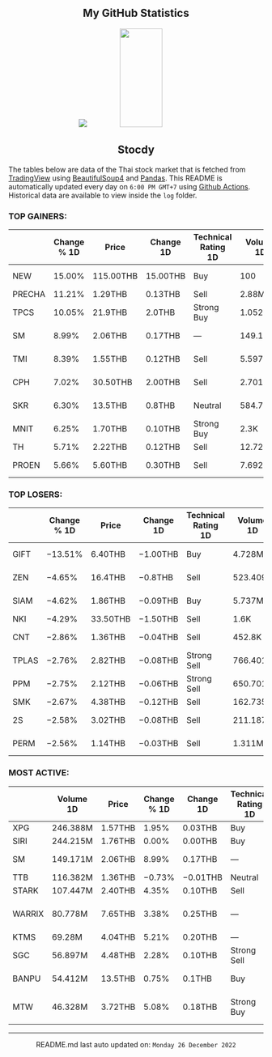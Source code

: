 <div align="center">

## My GitHub Statistics
<img src="https://github-readme-streak-stats.herokuapp.com/?user=nopnopwei&theme=black-ice&hide_border=true&stroke=0000&background=0D1117&ring=FFE573&fire=FF8623&currStreakLabel=FF8623" />
<img width="41%" height="195px" src="https://github-readme-stats.vercel.app/api/top-langs/?username=nopnopwei&layout=compact&hide_border=true&title_color=FEE473&text_color=FFFFFF&bg_color=0d1117" />
    
## Stocdy
<div align="left">

The tables below are data of the Thai stock market that is fetched from [TradingView](https://www.tradingview.com/markets/stocks-thailand/market-movers-all-stocks/) using [BeautifulSoup4](https://www.crummy.com/software/BeautifulSoup/bs4/doc/) and [Pandas](https://pandas.pydata.org). This README is automatically updated every day on `6:00 PM GMT+7` using [Github Actions](https://www.tradingview.com/markets/stocks-thailand/market-movers-all-stocks/). Historical data are available to view inside the `log` folder.
### TOP GAINERS:
|        | Change % 1D   | Price     | Change 1D   | Technical Rating 1D   | Volume 1D   | Volume * Price 1D   | Market cap   | P/E(TTM)   | EPS(TTM)   | Sector                 | Sector Chg % 1D   |
|--------|---------------|-----------|-------------|-----------------------|-------------|---------------------|--------------|------------|------------|------------------------|-------------------|
| NEW    | 15.00%        | 115.00THB | 15.00THB    | Buy                   | 100         | 11.5K               | 1BTHB        | 10.92      | 9.16THB    | Health Services        | +0.12%            |
| PRECHA | 11.21%        | 1.29THB   | 0.13THB     | Sell                  | 2.88M       | 3.715M              | 389.76MTHB   | —          | −0.09THB   | Finance                | +0.11%            |
| TPCS   | 10.05%        | 21.9THB   | 2.0THB      | Strong Buy            | 1.052M      | 23.048M             | 2.149BTHB    | 8.25       | 2.41THB    | Process Industries     | +0.27%            |
| SM     | 8.99%         | 2.06THB   | 0.17THB     | —                     | 149.171M    | 307.292M            | —            | —          | —          | Distribution Services  | +0.46%            |
| TMI    | 8.39%         | 1.55THB   | 0.12THB     | Sell                  | 5.597M      | 8.675M              | 960.16MTHB   | 38.03      | 0.04THB    | Producer Manufacturing | +0.92%            |
| CPH    | 7.02%         | 30.50THB  | 2.00THB     | Sell                  | 2.701M      | 82.379M             | 1.14BTHB     | 4.11       | 6.94THB    | Consumer Non-Durables  | +0.64%            |
| SKR    | 6.30%         | 13.5THB   | 0.8THB      | Neutral               | 584.7K      | 7.893M              | 26.16BTHB    | 15.42      | 0.82THB    | Health Services        | +0.12%            |
| MNIT   | 6.25%         | 1.70THB   | 0.10THB     | Strong Buy            | 2.3K        | 3.91K               | 220.8MTHB    | 27.21      | 0.06THB    | Finance                | +0.11%            |
| TH     | 5.71%         | 2.22THB   | 0.12THB     | Sell                  | 12.721M     | 28.24M              | 2.027BTHB    | 9.06       | 0.25THB    | Finance                | +0.11%            |
| PROEN  | 5.66%         | 5.60THB   | 0.30THB     | Sell                  | 7.692M      | 43.076M             | 1.675BTHB    | 29.71      | 0.20THB    | Technology Services    | −0.62%            |
### TOP LOSERS:
|       | Change % 1D   | Price    | Change 1D   | Technical Rating 1D   | Volume 1D   | Volume * Price 1D   | Market cap   | P/E(TTM)   | EPS(TTM)   | Sector                 | Sector Chg % 1D   |
|-------|---------------|----------|-------------|-----------------------|-------------|---------------------|--------------|------------|------------|------------------------|-------------------|
| GIFT  | −13.51%       | 6.40THB  | −1.00THB    | Buy                   | 4.728M      | 30.26M              | 2.448BTHB    | —          | −0.06THB   | Distribution Services  | +0.46%            |
| ZEN   | −4.65%        | 16.4THB  | −0.8THB     | Sell                  | 523.409K    | 8.584M              | 5.16BTHB     | 47.55      | 0.36THB    | Consumer Services      | +0.95%            |
| SIAM  | −4.62%        | 1.86THB  | −0.09THB    | Buy                   | 5.737M      | 10.671M             | 1.157BTHB    | —          | −0.03THB   | Producer Manufacturing | +0.92%            |
| NKI   | −4.29%        | 33.50THB | −1.50THB    | Sell                  | 1.6K        | 53.6K               | 1.296BTHB    | 28.59      | 1.22THB    | Finance                | +0.11%            |
| CNT   | −2.86%        | 1.36THB  | −0.04THB    | Sell                  | 452.8K      | 615.808K            | 1.439BTHB    | —          | −0.10THB   | Industrial Services    | +1.20%            |
| TPLAS | −2.76%        | 2.82THB  | −0.08THB    | Strong Sell           | 766.401K    | 2.161M              | 783MTHB      | 21.72      | 0.13THB    | Process Industries     | +0.27%            |
| PPM   | −2.75%        | 2.12THB  | −0.06THB    | Strong Sell           | 650.701K    | 1.379M              | 919.96MTHB   | 68.99      | 0.03THB    | Non-Energy Minerals    | +0.33%            |
| SMK   | −2.67%        | 4.38THB  | −0.12THB    | Sell                  | 162.735K    | 712.779K            | 900MTHB      | —          | −167.55THB | Finance                | +0.11%            |
| 2S    | −2.58%        | 3.02THB  | −0.08THB    | Sell                  | 211.187K    | 637.785K            | 1.705BTHB    | —          | −0.15THB   | Non-Energy Minerals    | +0.33%            |
| PERM  | −2.56%        | 1.14THB  | −0.03THB    | Sell                  | 1.311M      | 1.495M              | 883.764MTHB  | —          | −0.31THB   | Non-Energy Minerals    | +0.33%            |
### MOST ACTIVE:
|        | Volume 1D   | Price   | Change % 1D   | Change 1D   | Technical Rating 1D   | Volume * Price 1D   | Market cap   | P/E(TTM)   | EPS(TTM)   | Sector                | Sector Chg % 1D   |
|--------|-------------|---------|---------------|-------------|-----------------------|---------------------|--------------|------------|------------|-----------------------|-------------------|
| XPG    | 246.388M    | 1.57THB | 1.95%         | 0.03THB     | Buy                   | 386.829M            | 14.407BTHB   | —          | −0.01THB   | Finance               | +0.11%            |
| SIRI   | 244.215M    | 1.76THB | 0.00%         | 0.00THB     | Buy                   | 429.818M            | 26.199BTHB   | 10.58      | 0.17THB    | Finance               | +0.11%            |
| SM     | 149.171M    | 2.06THB | 8.99%         | 0.17THB     | —                     | 307.292M            | —            | —          | —          | Distribution Services | +0.46%            |
| TTB    | 116.382M    | 1.36THB | −0.73%        | −0.01THB    | Neutral               | 158.279M            | 132.373BTHB  | 10.13      | 0.14THB    | Finance               | +0.11%            |
| STARK  | 107.447M    | 2.40THB | 4.35%         | 0.10THB     | Sell                  | 257.872M            | 27.385BTHB   | 8.77       | 0.26THB    | Finance               | +0.11%            |
| WARRIX | 80.778M     | 7.65THB | 3.38%         | 0.25THB     | —                     | 617.95M             | —            | —          | —          | Consumer Non-Durables | +0.64%            |
| KTMS   | 69.28M      | 4.04THB | 5.21%         | 0.20THB     | —                     | 279.89M             | —            | —          | —          | —                     | -                 |
| SGC    | 56.897M     | 4.48THB | 2.28%         | 0.10THB     | Strong Sell           | 254.899M            | 14.323BTHB   | —          | —          | Finance               | +0.11%            |
| BANPU  | 54.412M     | 13.5THB | 0.75%         | 0.1THB      | Buy                   | 734.562M            | 90.666BTHB   | 2.54       | 6.54THB    | Energy Minerals       | +1.76%            |
| MTW    | 46.328M     | 3.72THB | 5.08%         | 0.18THB     | Strong Buy            | 172.34M             | 1.193BTHB    | —          | —          | Consumer Non-Durables | +0.64%            |
<hr>
<div align="center">

README.md last auto updated on: `Monday 26 December 2022`
<br>
</div>
    